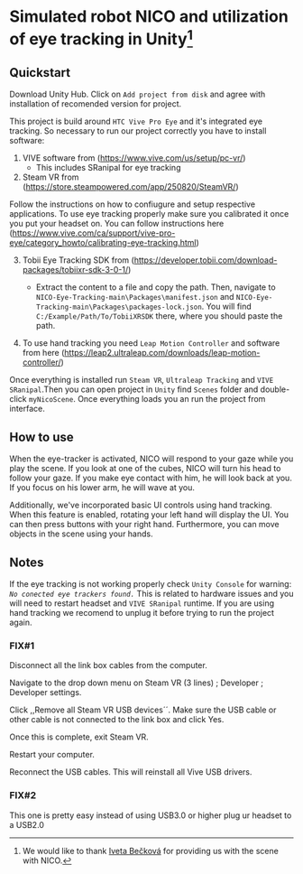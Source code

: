 # Simulated robot NICO and utilization of eye tracking in Unity[^1]

## Quickstart

Download Unity Hub. Click on `Add project from disk` and agree with installation of recomended version for project.

This project is build around `HTC Vive Pro Eye` and it's integrated eye tracking. So necessary to run our project correctly you have to install software:
1. VIVE software from (https://www.vive.com/us/setup/pc-vr/)
    - This includes SRanipal for eye tracking
2. Steam VR from (https://store.steampowered.com/app/250820/SteamVR/)

Follow the instructions on how to confiugure and setup respective applications.
To use eye tracking properly make sure you calibrated it once you put your headset on. You can follow instructions here (https://www.vive.com/ca/support/vive-pro-eye/category_howto/calibrating-eye-tracking.html)

3. Tobii Eye Tracking SDK from (https://developer.tobii.com/download-packages/tobiixr-sdk-3-0-1/)
    - Extract the content to a file and copy the path. Then, navigate to `NICO-Eye-Tracking-main\Packages\manifest.json` and `NICO-Eye-Tracking-main\Packages\packages-lock.json`. You will find `C:/Example/Path/To/TobiiXRSDK` there, where you should paste the path.

4. To use hand tracking you need `Leap Motion Controller` and software from here (https://leap2.ultraleap.com/downloads/leap-motion-controller/)

Once everything is installed run `Steam VR`, `Ultraleap Tracking` and `VIVE SRanipal`.Then you can open project in `Unity` find `Scenes` folder and double-click `myNicoScene`. Once everything loads you an run the project from interface.

## How to use
When the eye-tracker is activated, NICO will respond to your gaze while you play the scene. If you look at one of the cubes, NICO will turn his head to follow your gaze. If you make eye contact with him, he will look back at you. If you focus on his lower arm, he will wave at you.

Additionally, we've incorporated basic UI controls using hand tracking. When this feature is enabled, rotating your left hand will display the UI. You can then press buttons with your right hand. Furthermore, you can move objects in the scene using your hands.


## Notes
If the eye tracking is not working properly check `Unity Console` for warning: _`No conected eye trackers found.`_ This is related to hardware issues and you will need to restart headset and `VIVE SRanipal` runtime. If you are using hand tracking we recomend to unplug it before trying to run the project again.

### FIX#1

Disconnect all the link box cables from the computer.

Navigate to the drop down menu on Steam VR (3 lines) ; Developer ; Developer settings.

Click ,,Remove all Steam VR USB devices´´. Make sure the USB cable or other cable is not connected to the link box and click Yes.

Once this is complete, exit Steam VR.

Restart your computer.

Reconnect the USB cables. This will reinstall all Vive USB drivers.

### FIX#2

This one is pretty easy instead of using USB3.0 or higher plug ur headset to a USB2.0


[^1]: We would like to thank [Iveta Bečková](https://github.com/iveta331/NICO.git) for providing us with the scene with NICO.

